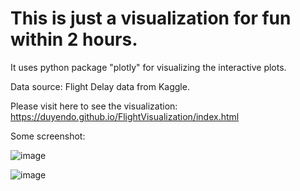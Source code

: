 # This is just a visualization for fun within 2 hours.

It uses python package "plotly" for visualizing the interactive plots.

Data source: Flight Delay data from Kaggle.

Please visit here to see the visualization: https://duyendo.github.io/FlightVisualization/index.html

Some screenshot:

![image](https://github.com/DuyenDo/FlightVisualization/assets/9649314/a23fe771-b5ac-4c3a-bc1b-e216c4a6219f)

![image](https://github.com/DuyenDo/FlightVisualization/assets/9649314/58be4d9c-5a71-491a-8394-0017263bc729)
